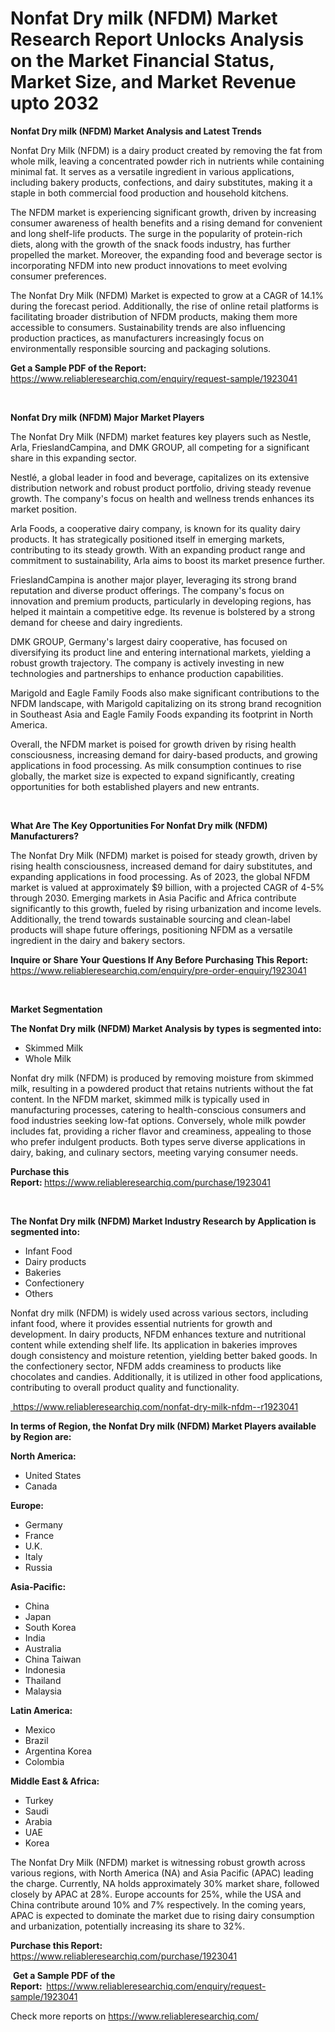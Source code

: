 <p><h1>Nonfat Dry milk (NFDM) Market Research Report Unlocks Analysis on the Market Financial Status, Market Size, and Market Revenue upto 2032</h1></p><p><strong>Nonfat Dry milk (NFDM) Market Analysis and Latest Trends</strong></p>
<p><p>Nonfat Dry Milk (NFDM) is a dairy product created by removing the fat from whole milk, leaving a concentrated powder rich in nutrients while containing minimal fat. It serves as a versatile ingredient in various applications, including bakery products, confections, and dairy substitutes, making it a staple in both commercial food production and household kitchens.</p><p>The NFDM market is experiencing significant growth, driven by increasing consumer awareness of health benefits and a rising demand for convenient and long shelf-life products. The surge in the popularity of protein-rich diets, along with the growth of the snack foods industry, has further propelled the market. Moreover, the expanding food and beverage sector is incorporating NFDM into new product innovations to meet evolving consumer preferences.</p><p>The Nonfat Dry Milk (NFDM) Market is expected to grow at a CAGR of 14.1% during the forecast period. Additionally, the rise of online retail platforms is facilitating broader distribution of NFDM products, making them more accessible to consumers. Sustainability trends are also influencing production practices, as manufacturers increasingly focus on environmentally responsible sourcing and packaging solutions.</p></p>
<p><strong>Get a Sample PDF of the Report:&nbsp;</strong> <a href="https://www.reliableresearchiq.com/enquiry/request-sample/1923041?utm_campaign=1170&utm_medium=2&utm_source=Github&utm_content=ia&utm_term=14012025&utm_id=nonfat-dry-milk-nfdm">https://www.reliableresearchiq.com/enquiry/request-sample/1923041</a></p>
<p>&nbsp;</p>
<p><strong>Nonfat Dry milk (NFDM) Major Market Players</strong></p>
<p><p>The Nonfat Dry Milk (NFDM) market features key players such as Nestle, Arla, FrieslandCampina, and DMK GROUP, all competing for a significant share in this expanding sector.</p><p>Nestlé, a global leader in food and beverage, capitalizes on its extensive distribution network and robust product portfolio, driving steady revenue growth. The company's focus on health and wellness trends enhances its market position.</p><p>Arla Foods, a cooperative dairy company, is known for its quality dairy products. It has strategically positioned itself in emerging markets, contributing to its steady growth. With an expanding product range and commitment to sustainability, Arla aims to boost its market presence further.</p><p>FrieslandCampina is another major player, leveraging its strong brand reputation and diverse product offerings. The company's focus on innovation and premium products, particularly in developing regions, has helped it maintain a competitive edge. Its revenue is bolstered by a strong demand for cheese and dairy ingredients.</p><p>DMK GROUP, Germany's largest dairy cooperative, has focused on diversifying its product line and entering international markets, yielding a robust growth trajectory. The company is actively investing in new technologies and partnerships to enhance production capabilities.</p><p>Marigold and Eagle Family Foods also make significant contributions to the NFDM landscape, with Marigold capitalizing on its strong brand recognition in Southeast Asia and Eagle Family Foods expanding its footprint in North America.</p><p>Overall, the NFDM market is poised for growth driven by rising health consciousness, increasing demand for dairy-based products, and growing applications in food processing. As milk consumption continues to rise globally, the market size is expected to expand significantly, creating opportunities for both established players and new entrants.</p></p>
<p>&nbsp;</p>
<p><strong>What Are The Key Opportunities For Nonfat Dry milk (NFDM) Manufacturers?</strong></p>
<p><p>The Nonfat Dry Milk (NFDM) market is poised for steady growth, driven by rising health consciousness, increased demand for dairy substitutes, and expanding applications in food processing. As of 2023, the global NFDM market is valued at approximately $9 billion, with a projected CAGR of 4-5% through 2030. Emerging markets in Asia Pacific and Africa contribute significantly to this growth, fueled by rising urbanization and income levels. Additionally, the trend towards sustainable sourcing and clean-label products will shape future offerings, positioning NFDM as a versatile ingredient in the dairy and bakery sectors.</p></p>
<p><strong>Inquire or Share Your Questions If Any Before Purchasing This Report:</strong> <a href="https://www.reliableresearchiq.com/enquiry/pre-order-enquiry/1923041?utm_campaign=1170&utm_medium=2&utm_source=Github&utm_content=ia&utm_term=14012025&utm_id=nonfat-dry-milk-nfdm">https://www.reliableresearchiq.com/enquiry/pre-order-enquiry/1923041</a></p>
<p>&nbsp;</p>
<p><strong>Market Segmentation</strong></p>
<p><strong>The Nonfat Dry milk (NFDM) Market Analysis by types is segmented into:</strong></p>
<p><ul><li>Skimmed Milk</li><li>Whole Milk</li></ul></p>
<p><p>Nonfat dry milk (NFDM) is produced by removing moisture from skimmed milk, resulting in a powdered product that retains nutrients without the fat content. In the NFDM market, skimmed milk is typically used in manufacturing processes, catering to health-conscious consumers and food industries seeking low-fat options. Conversely, whole milk powder includes fat, providing a richer flavor and creaminess, appealing to those who prefer indulgent products. Both types serve diverse applications in dairy, baking, and culinary sectors, meeting varying consumer needs.</p></p>
<p><strong>Purchase this Report:&nbsp;</strong><a href="https://www.reliableresearchiq.com/purchase/1923041?utm_campaign=1170&utm_medium=2&utm_source=Github&utm_content=ia&utm_term=14012025&utm_id=nonfat-dry-milk-nfdm">https://www.reliableresearchiq.com/purchase/1923041</a></p>
<p>&nbsp;</p>
<p><strong>The Nonfat Dry milk (NFDM) Market Industry Research by Application is segmented into:</strong></p>
<p><ul><li>Infant Food</li><li>Dairy products</li><li>Bakeries</li><li>Confectionery</li><li>Others</li></ul></p>
<p><p>Nonfat dry milk (NFDM) is widely used across various sectors, including infant food, where it provides essential nutrients for growth and development. In dairy products, NFDM enhances texture and nutritional content while extending shelf life. Its application in bakeries improves dough consistency and moisture retention, yielding better baked goods. In the confectionery sector, NFDM adds creaminess to products like chocolates and candies. Additionally, it is utilized in other food applications, contributing to overall product quality and functionality.</p></p>
<p><a href="https://www.reliableresearchiq.com/nonfat-dry-milk-nfdm--r1923041?utm_campaign=1170&utm_medium=2&utm_source=Github&utm_content=ia&utm_term=14012025&utm_id=nonfat-dry-milk-nfdm">&nbsp;https://www.reliableresearchiq.com/nonfat-dry-milk-nfdm--r1923041</a></p>
<p><strong>In terms of Region, the Nonfat Dry milk (NFDM) Market Players available by Region are:</strong></p>
<p>
    <p> <strong> North America: </strong>
        <ul>
            <li>United States</li>
            <li>Canada</li>
        </ul>
        </p> 
    <p> <strong> Europe: </strong>
        <ul>
            <li>Germany</li>
            <li>France</li>
            <li>U.K.</li>
            <li>Italy</li>
            <li>Russia</li>
        </ul>
        </p> 
    <p> <strong> Asia-Pacific: </strong>
        <ul>
            <li>China</li>
            <li>Japan</li>
            <li>South Korea</li>
            <li>India</li>
            <li>Australia</li>
            <li>China Taiwan</li>
            <li>Indonesia</li>
            <li>Thailand</li>
            <li>Malaysia</li>
        </ul>
        </p> 
    <p> <strong> Latin America: </strong>
        <ul>
            <li>Mexico</li>
            <li>Brazil</li>
            <li>Argentina Korea</li>
            <li>Colombia</li>
        </ul>
        </p> 
    <p> <strong> Middle East & Africa: </strong>
        <ul>
            <li>Turkey</li>
            <li>Saudi</li>
            <li>Arabia</li>
            <li>UAE</li>
            <li>Korea</li>
        </ul>
    </p>
    </p>
<p><p>The Nonfat Dry Milk (NFDM) market is witnessing robust growth across various regions, with North America (NA) and Asia Pacific (APAC) leading the charge. Currently, NA holds approximately 30% market share, followed closely by APAC at 28%. Europe accounts for 25%, while the USA and China contribute around 10% and 7% respectively. In the coming years, APAC is expected to dominate the market due to rising dairy consumption and urbanization, potentially increasing its share to 32%.</p></p>
<p><strong>Purchase this Report: </strong><a href="https://www.reliableresearchiq.com/purchase/1923041?utm_campaign=1170&utm_medium=2&utm_source=Github&utm_content=ia&utm_term=14012025&utm_id=nonfat-dry-milk-nfdm">https://www.reliableresearchiq.com/purchase/1923041</a></p>
<p>&nbsp;<strong>Get a Sample PDF of the Report:&nbsp;&nbsp;</strong><a href="https://www.reliableresearchiq.com/enquiry/request-sample/1923041?utm_campaign=1170&utm_medium=2&utm_source=Github&utm_content=ia&utm_term=14012025&utm_id=nonfat-dry-milk-nfdm">https://www.reliableresearchiq.com/enquiry/request-sample/1923041</a></p>
<p><strong></strong></p>
<p>Check more reports on <a href="https://www.reliableresearchiq.com/?utm_campaign=1170&utm_medium=2&utm_source=Github&utm_content=ia&utm_term=14012025&utm_id=nonfat-dry-milk-nfdm">https://www.reliableresearchiq.com/</a></p>